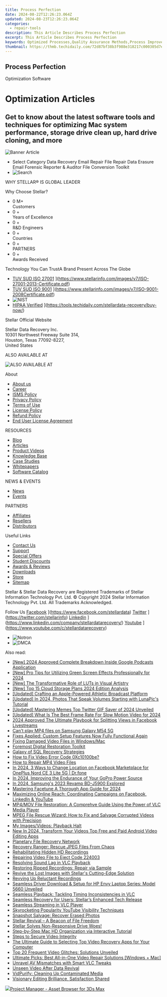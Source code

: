 ```yaml
---
title: Process Perfection
date: 2024-08-22T12:26:23.064Z
updated: 2024-08-23T12:26:23.064Z
categories:
  - repair-tools
description: This Article Describes Process Perfection
excerpt: This Article Describes Process Perfection
keywords: Optimized Processes,Quality Assurance Methods,Process Improvement Strategies,Continuous Process Optimization,Streamlining Operations,Best Practices for Processes,Process Perfection in Business
thumbnail: https://thmb.techidaily.com/72d87bf38b3f988e318217c000305d7e3da283a047b864a8cf5c572968e745b4.jpg
---
```


## Process Perfection

Optimization Software

# Optimization Articles

## Get to know about the latest software tools and techniques for optimizing Mac system performance, storage drive clean up, hard drive cloning, and more

![Banner Article](https://www.stellarinfo.com/public/frontEnd/images/article/Article-Main-Page.png)

* Select Category  Data Recovery  Email Repair  File Repair  Data Erasure  Email Forensic  Reporter & Auditor  File Conversion  Toolkit
* ![Search](https://www.stellarinfo.com/public/frontEnd/images/article/search-icon.png)

 WHY STELLAR® IS GLOBAL LEADER

 Why Choose Stellar?

* 0  M+  
Customers
* 0 +  
Years of Excellence
* 0 +  
R&D Engineers
* 0 +  
Countries
* 0 +  
PARTNERS
* 0 +  
Awards Received

 Technology You Can TrustA Brand Present Across The Globe

* [TUV SUD ISO 27001](https://www.stellarinfo.com/images/v7/tuv1.png) ](https://www.stellarinfo.com/images/v7/ISO-27001-2013-Certificate.pdf)
* [TUV SUD ISO 9001](https://www.stellarinfo.com/images/v7/tuv2.png) ](https://www.stellarinfo.com/images/v7/ISO-9001-2008Certificate.pdf)
* ![NIST](https://www.stellarinfo.com/images/v7/nist.png)
* [HIPAA Verified](https://www.stellarinfo.com/images/v7/hipa.png) ](https://tools.techidaily.com/stellardata-recovery/buy-now/)

 Stellar Official Website

 Stellar Data Recovery Inc.  
 10301 Northwest Freeway Suite 314,  
 Houston, Texas 77092-8227,  
 United States

 ALSO AVAILABLE AT

![ALSO AVAILABLE AT](https://www.stellarinfo.com/images/v7/Partners_logo_new.png)

 About

* [About us](https://tools.techidaily.com/stellardata-recovery/buy-now/)
* [Career](https://tools.techidaily.com/stellardata-recovery/buy-now/)
* [ISMS Policy](https://tools.techidaily.com/stellardata-recovery/buy-now/)
* [Privacy Policy](https://tools.techidaily.com/stellardata-recovery/buy-now/)
* [Terms of Use](https://tools.techidaily.com/stellardata-recovery/buy-now/)
* [License Policy](https://www.stellarinfo.com/software-licensing-usage.php)
* [Refund Policy](https://tools.techidaily.com/stellardata-recovery/buy-now/)
* [End User License Agreement](https://tools.techidaily.com/stellardata-recovery/buy-now/)

 RESOURCES

* [Blog](https://tools.techidaily.com/stellardata-recovery/buy-now/)
* [Articles](https://tools.techidaily.com/stellardata-recovery/buy-now/)
* [Product Videos](https://tools.techidaily.com/stellardata-recovery/buy-now/)
* [Knowledge Base](https://tools.techidaily.com/stellardata-recovery/buy-now/)
* [Case Studies](https://tools.techidaily.com/stellardata-recovery/buy-now/)
* [Whitepapers](https://tools.techidaily.com/stellardata-recovery/buy-now/)
* [Software Catalog](https://tools.techidaily.com/stellardata-recovery/buy-now/)

 NEWS & EVENTS

* [News](https://tools.techidaily.com/stellardata-recovery/buy-now/)
* [Events](https://www.stellarinfo.com/affiliate-summit/affiliate-summit.php)

 PARTNERS

* [Affiliates](https://tools.techidaily.com/stellardata-recovery/buy-now/)
* [Resellers](https://tools.techidaily.com/stellardata-recovery/buy-now/)
* [Distributors](https://tools.techidaily.com/stellardata-recovery/buy-now/)

 Useful Links

* [Contact Us](https://www.stellarinfo.com/contact/contact-us.php)
* [Support](https://tools.techidaily.com/stellardata-recovery/buy-now/)
* [Special Offers](https://tools.techidaily.com/stellardata-recovery/buy-now/)
* [Student Discounts](https://www.stellarinfo.com/student-discount/)
* [Awards & Reviews](https://tools.techidaily.com/stellardata-recovery/buy-now/)
* [Downloads](https://www.stellarinfo.com/download.php)
* [Store](https://tools.techidaily.com/stellardata-recovery/buy-now/)
* [Sitemap](https://www.stellarinfo.com/sitemap.php)

 Stellar & Stellar Data Recovery are Registered Trademarks of Stellar Information Technology Pvt. Ltd. © Copyright 2024 Stellar Information Technology Pvt. Ltd. All Trademarks Acknowledged.

Follow Us [Facebook](https://www.stellarinfo.com/Images/fb.png) ](https://www.facebook.com/stellardata) [Twitter](https://www.stellarinfo.com/Images/tw.png) ](https://twitter.com/stellarinfo) [Linkedin](https://www.stellarinfo.com/Images/in.png) ](https://www.linkedin.com/company/stellardatarecovery/) [Youtube](https://www.stellarinfo.com/newblacktheme/images/yt.png) ](https://www.youtube.com/c/stellardatarecovery)

* ![Notron](https://www.stellarinfo.com/images/v7/notron.png)
* ![DMCA](https://www.stellarinfo.com/images/v7/dmca.png)

<ins class="adsbygoogle"
     style="display:block"
     data-ad-format="autorelaxed"
     data-ad-client="ca-pub-7571918770474297"
     data-ad-slot="1223367746"></ins>



<ins class="adsbygoogle"
     style="display:block"
     data-ad-client="ca-pub-7571918770474297"
     data-ad-slot="8358498916"
     data-ad-format="auto"
     data-full-width-responsive="true"></ins>



<span class="atpl-alsoreadstyle">Also read:</span>
<div><ul>
<li><a href="https://fox-glue.techidaily.com/new-2024-approved-complete-breakdown-inside-google-podcasts-application/"><u>[New] 2024 Approved  Complete Breakdown  Inside Google Podcasts Application</u></a></li>
<li><a href="https://youtube-docs.techidaily.com/ro-tips-for-utilizing-green-screen-effects-professionally-for-2024/"><u>[New] Pro Tips for Utilizing Green Screen Effects Professionally for 2024</u></a></li>
<li><a href="https://fox-http.techidaily.com/new-the-transformative-role-of-luts-in-visual-artistry/"><u>[New] The Transformative Role of LUTs in Visual Artistry</u></a></li>
<li><a href="https://some-guidance.techidaily.com/new-top-15-cloud-storage-plans-2024-edition-analysis/"><u>[New] Top 15 Cloud Storage Plans  2024 Edition Analysis</u></a></li>
<li><a href="https://youtube-clips.techidaily.com/updated-crafting-an-apple-powered-athletic-broadcast-platform/"><u>[Updated] Crafting an Apple-Powered Athletic Broadcast Platform</u></a></li>
<li><a href="https://fox-hovers.techidaily.com/updated-in-2024-photos-that-speak-volumes-starting-with-lunapics-tutorial/"><u>[Updated] In 2024, Photos That Speak Volumes  Starting with LunaPic's Tutorial</u></a></li>
<li><a href="https://twitter-clips.techidaily.com/updated-mastering-memes-top-twitter-gif-saver-of-2024-unveiled/"><u>[Updated] Mastering Memes  Top Twitter GIF Saver of 2024 Unveiled</u></a></li>
<li><a href="https://article-files.techidaily.com/updated-what-is-the-best-frame-rate-for-slow-motion-video-for-2024/"><u>[Updated] What Is The Best Frame Rate For Slow Motion Video for 2024</u></a></li>
<li><a href="https://facebook-videos.techidaily.com/2024-approved-the-ultimate-playbook-for-splitting-views-in-facebook-livestreams/"><u>2024 Approved  The Ultimate Playbook for Splitting Views in Facebook Livestreams</u></a></li>
<li><a href="https://phone-solutions.techidaily.com/cant-play-mp4-files-on-samsung-galaxy-m54-5g-by-aiseesoft-video-converter-play-mp4-on-android/"><u>Can't play MP4 files on Samsung Galaxy M54 5G</u></a></li>
<li><a href="https://win-howtos.techidaily.com/fixes-applied-custom-setup-features-now-fully-functional-again/"><u>Fixes Applied: Custom Setup Features Now Fully Functional Again</u></a></li>
<li><a href="https://data-wizards.techidaily.com/fixing-damaged-video-files-in-windowsmac/"><u>Fixing Damaged Video Files in Windows/Mac</u></a></li>
<li><a href="https://data-wizards.techidaily.com/foremost-digital-restoration-toolkit/"><u>Foremost Digital Restoration Toolkit</u></a></li>
<li><a href="https://data-wizards.techidaily.com/galaxy-of-sql-recovery-strategies/"><u>Galaxy of SQL Recovery Strategies</u></a></li>
<li><a href="https://data-wizards.techidaily.com/how-to-fix-video-error-code-0xc10100be/"><u>How to Fix Video Error Code 0Xc10100be?</u></a></li>
<li><a href="https://data-wizards.techidaily.com/how-to-repair-mp4-video-files/"><u>How to Repair MP4 Video Files</u></a></li>
<li><a href="https://fake-location.techidaily.com/in-2024-3-ways-to-change-location-on-facebook-marketplace-for-oneplus-nord-ce-3-lite-5g-drfone-by-drfone-virtual-android/"><u>In 2024, 3 Ways to Change Location on Facebook Marketplace for OnePlus Nord CE 3 Lite 5G | Dr.fone</u></a></li>
<li><a href="https://some-knowledge.techidaily.com/in-2024-improving-the-endurance-of-your-gopro-power-source/"><u>In 2024, Improving the Endurance of Your GoPro Power Source</u></a></li>
<li><a href="https://extra-approaches.techidaily.com/in-2024-samsungs-2023-revamp-bd-j5900-explored/"><u>In 2024, Samsung's 2023 Revamp  BD-J5900 Explored</u></a></li>
<li><a href="https://extra-support.techidaily.com/mastering-facetune-a-thorough-app-guide-for-2024/"><u>Mastering Facetune   A Thorough App Guide for 2024</u></a></li>
<li><a href="https://data-wizards.techidaily.com/maximizing-online-reach-coordinating-campaigns-on-facebook-linkedin-and-youtube/"><u>Maximizing Online Reach: Coordinating Campaigns on Facebook, LinkedIn & YouTube</u></a></li>
<li><a href="https://data-wizards.techidaily.com/mp4mov-file-restoration-a-comprehve-guide-using-the-power-of-vlc-media-player/"><u>MP4/MOV File Restoration: A Comprehve Guide Using the Power of VLC Media Player</u></a></li>
<li><a href="https://data-wizards.techidaily.com/mpeg-file-rescue-wizard-how-to-fix-and-salvage-corrupted-videos-with-precision/"><u>MPEG File Rescue Wizard: How to Fix and Salvage Corrupted Videos with Precision</u></a></li>
<li><a href="https://data-wizards.techidaily.com/my-imagesvideos-playback-halt/"><u>My Images/Videos: Playback Halt</u></a></li>
<li><a href="https://smart-video-editing.techidaily.com/new-in-2024-transform-your-videos-top-free-and-paid-android-video-editing-apps/"><u>New In 2024, Transform Your Videos Top Free and Paid Android Video Editing Apps</u></a></li>
<li><a href="https://data-wizards.techidaily.com/planetary-file-recovery-network/"><u>Planetary File Recovery Network</u></a></li>
<li><a href="https://data-wizards.techidaily.com/recovery-ranger-rescue-jpeg-files-from-chaos/"><u>Recovery Ranger: Rescue JPEG Files From Chaos</u></a></li>
<li><a href="https://data-wizards.techidaily.com/rehabilitating-hidden-hd-recordings/"><u>Rehabilitating Hidden HD Recordings</u></a></li>
<li><a href="https://data-wizards.techidaily.com/repairing-video-file-to-eject-code-224003/"><u>Repairing Video File to Eject Code 224003</u></a></li>
<li><a href="https://data-wizards.techidaily.com/resolving-sound-lag-in-vlc-playback/"><u>Resolving Sound Lag in VLC Playback</u></a></li>
<li><a href="https://data-wizards.techidaily.com/restoring-ripped-recordings-repair-via-sample/"><u>Restoring Ripped Recordings: Repair via Sample</u></a></li>
<li><a href="https://data-wizards.techidaily.com/revive-the-lost-images-with-stellars-cutting-edge-solution/"><u>Revive the Lost Images with Stellar's Cutting-Edge Solution</u></a></li>
<li><a href="https://data-wizards.techidaily.com/revving-up-reluctant-recordings/"><u>Revving Up Reluctant Recordings</u></a></li>
<li><a href="https://hardware-help.techidaily.com/seamless-driver-download-and-setup-for-hp-envy-laptop-series-model-5660-unveiled/"><u>Seamless Driver Download & Setup for HP Envy Laptop Series: Model 5660 Unveiled</u></a></li>
<li><a href="https://data-wizards.techidaily.com/seamless-playback-tackling-timing-inconsistencies-in-vlc/"><u>Seamless Playback: Tackling Timing Inconsistencies in VLC</u></a></li>
<li><a href="https://data-wizards.techidaily.com/seamless-recovery-for-users-stellars-enhanced-tech-release/"><u>Seamless Recovery for Users: Stellar’s Enhanced Tech Release</u></a></li>
<li><a href="https://data-wizards.techidaily.com/seamless-streaming-in-vlc-player/"><u>Seamless Streaming in VLC Player</u></a></li>
<li><a href="https://youtube-data.techidaily.com/cketing-popularity-youtube-visibility-techniques/"><u>Skyrocketing Popularity  YouTube Visibility Techniques</u></a></li>
<li><a href="https://data-wizards.techidaily.com/snapshot-salvage-recover-erased-photos/"><u>Snapshot Salvage: Recover Erased Photos</u></a></li>
<li><a href="https://data-wizards.techidaily.com/stellar-revival-a-beacon-of-file-freedom/"><u>Stellar Revival – A Beacon of File Freedom</u></a></li>
<li><a href="https://data-wizards.techidaily.com/stellar-solves-non-responsive-drive-woes/"><u>Stellar Solves Non-Responsive Drive Woes!</u></a></li>
<li><a href="https://data-wizards.techidaily.com/step-by-step-mac-hd-organization-via-interactive-tutorial/"><u>Step-by-Step Mac HD Organization via Interactive Tutorial</u></a></li>
<li><a href="https://data-wizards.techidaily.com/steps-to-secure-video-integrity/"><u>Steps to Secure Video Integrity</u></a></li>
<li><a href="https://data-wizards.techidaily.com/the-ultimate-guide-to-selecting-top-video-recovery-apps-for-your-computer/"><u>The Ultimate Guide to Selecting Top Video Recovery Apps for Your Computer</u></a></li>
<li><a href="https://data-wizards.techidaily.com/top-20-frequent-video-glitches-solutions-unveiled/"><u>Top 20 Frequent Video Glitches: Solutions Unveiled</u></a></li>
<li><a href="https://data-wizards.techidaily.com/ultimate-picks-best-all-in-one-video-repair-solutions-windows-plus-mac/"><u>Ultimate Picks: Best All-in-One Video Repair Solutions [Windows + Mac]</u></a></li>
<li><a href="https://data-wizards.techidaily.com/unravel-av-mismatches-with-smart-vlc-tweaks/"><u>Unravel AV Mismatches with Smart VLC Tweaks</u></a></li>
<li><a href="https://data-wizards.techidaily.com/unseen-video-after-data-revival/"><u>Unseen Video After Data Revival</u></a></li>
<li><a href="https://data-wizards.techidaily.com/vidpurify-cleaning-up-contaminated-media/"><u>VidPurify: Cleaning Up Contaminated Media</u></a></li>
<li><a href="https://data-wizards.techidaily.com/visionary-editing-brilliance-satisfaction-shared/"><u>Visionary Editing Brilliance, Satisfaction Shared</u></a></li>
</ul></div>

<!-- affiliate ads begin -->
<a href="https://secure.2checkout.com/order/checkout.php?PRODS=4709458&QTY=1&AFFILIATE=108875&CART=1"><img src="https://3d-kstudio.com/wp-content/uploads/2014/02/Project-Manager-3D-Models-4-800x800.jpg" border="0">Project Manager - Asset Browser for 3Ds Max</a>
<!-- affiliate ads end -->